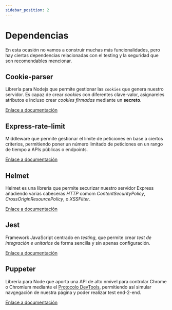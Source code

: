```yaml
---
sidebar_position: 2
---
```


# Dependencias

En esta ocasión no vamos a construir muchas más funcionalidades, pero hay ciertas dependencias relacionadas con el testing y la seguridad que son recomendables mencionar.

## Cookie-parser

Librería para Nodejs que permite gestionar las `cookies` que genera nuestro servidor. Es capaz de crear *cookies* con diferentes clave-valor, asignareles atributos e incluso crear *cookies firmadas* mediante un **secreto**.

[Enlace a documentación](https://www.npmjs.com/package/cookie-parser)

## Express-rate-limit

Middleware que permite gestionar el límite de peticiones en base a ciertos criterios, permitiendo poner un número limitado de peticiones en un rango de tiempo a APIs públicas o endpoints.

[Enlace a documentación](https://www.npmjs.com/package/express-rate-limit)

## Helmet

Helmet es una librería que permite securizar nuestro servidor Express añadiendo varias cabeceras *HTTP* comom *ContentSecurityPolicy*, *CrossOriginResourcePolicy*, o *XSSFilter*.

[Enlace a documentación](https://www.npmjs.com/package/helmet)

## Jest

Framework JavaScript centrado en *testing*, que permite crear *test de integración e unitarios* de forma sencilla y sin apenas configuración.

[Enlace a documentación](https://jestjs.io)

## Puppeter

Librería para Node que aporta una API de alto nmivel para controlar Chrome o Chromium mediante el [Protocolo DevTools](https://chromedevtools.github.io/devtools-protocol/), permitiendo así simular navgegación de nuestra página y poder realizar test end-2-end.

[Enlace a documentación](https://github.com/puppeteer/puppeteer)
